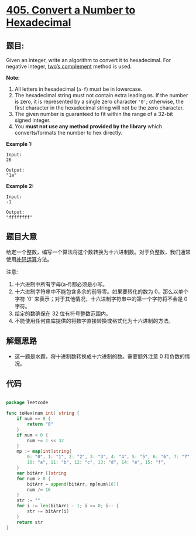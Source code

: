 # [405. Convert a Number to Hexadecimal](https://leetcode.com/problems/convert-a-number-to-hexadecimal/)


## 题目:

Given an integer, write an algorithm to convert it to hexadecimal. For negative integer, [two’s complement](https://en.wikipedia.org/wiki/Two%27s_complement) method is used.

**Note:**

1. All letters in hexadecimal (`a-f`) must be in lowercase.
2. The hexadecimal string must not contain extra leading `0`s. If the number is zero, it is represented by a single zero character `'0'`; otherwise, the first character in the hexadecimal string will not be the zero character.
3. The given number is guaranteed to fit within the range of a 32-bit signed integer.
4. You **must not use any method provided by the library** which converts/formats the number to hex directly.

**Example 1:**

    Input:
    26
    
    Output:
    "1a"

**Example 2:**

    Input:
    -1
    
    Output:
    "ffffffff"


## 题目大意

给定一个整数，编写一个算法将这个数转换为十六进制数。对于负整数，我们通常使用[补码运算](https://baike.baidu.com/item/%E8%A1%A5%E7%A0%81/6854613?fr=aladdin)方法。

注意:

1. 十六进制中所有字母(a-f)都必须是小写。
2. 十六进制字符串中不能包含多余的前导零。如果要转化的数为 0，那么以单个字符 '0' 来表示；对于其他情况，十六进制字符串中的第一个字符将不会是 0 字符。 
3. 给定的数确保在 32 位有符号整数范围内。
4. 不能使用任何由库提供的将数字直接转换或格式化为十六进制的方法。



## 解题思路

- 这一题是水题，将十进制数转换成十六进制的数。需要额外注意 0 和负数的情况。



## 代码

```go

package leetcode

func toHex(num int) string {
	if num == 0 {
		return "0"
	}
	if num < 0 {
		num += 1 << 32
	}
	mp := map[int]string{
		0: "0", 1: "1", 2: "2", 3: "3", 4: "4", 5: "5", 6: "6", 7: "7", 8: "8", 9: "9",
		10: "a", 11: "b", 12: "c", 13: "d", 14: "e", 15: "f",
	}
	var bitArr []string
	for num > 0 {
		bitArr = append(bitArr, mp[num%16])
		num /= 16
	}
	str := ""
	for i := len(bitArr) - 1; i >= 0; i-- {
		str += bitArr[i]
	}
	return str
}

```